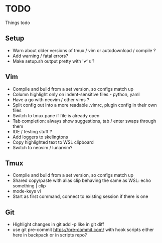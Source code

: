 TODO
========
Things todo

Setup
--------

- Warn about older versions of tmux / vim or autodownload / compile ?
- Add warning / fatal errors?
- Make setup.sh output pretty with '✔'s ?

Vim
--------

- Compile and build from a set version, so configs match up
- Column highlight only on indent-sensitive files - python, yaml
- Have a go with neovim / other vims ?
- Split config out into a more readable .vimrc, plugin config in their own files
- Switch to tmux pane if file is already open
- Tab completion: always show suggestions, tab / enter swaps through them
- IDE / testing stuff ?
- Add loggers to skelingtons
- Copy highlighted text to WSL clipboard
- Switch to neovim / lunarvim?

Tmux
--------

- Compile and build from a set version, so configs match up
- Shared copy/paste with alias clip behaving the same as WSL: echo something | clip
- mode-keys vi
- Start as first command, connect to existing session if there is one

Git
-------

- Highlight changes in git add -p like in git diff
- use git pre-commit https://pre-commit.com/
  with hook scripts either here in backpack or in scripts repo?
